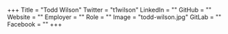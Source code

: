+++
Title = "Todd Wilson"
Twitter = "t1wilson"
LinkedIn = ""
GitHub = ""
Website = ""
Employer = ""
Role = ""
Image = "todd-wilson.jpg"
GitLab = ""
Facebook = ""
+++
